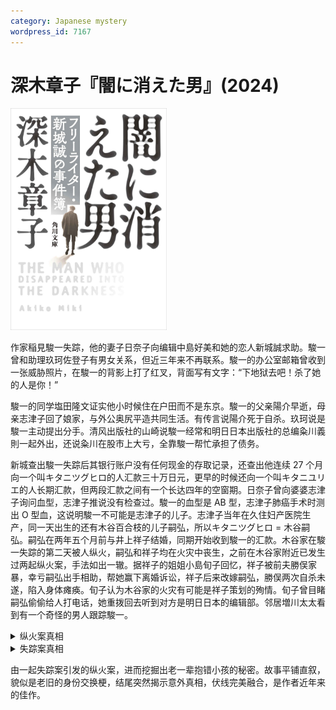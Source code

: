```yaml
---
category: Japanese mystery
wordpress_id: 7167
---
```


# 深木章子『闇に消えた男』(2024)

<img src=images/2024_cover.jpg width=250/>

作家稲見駿一失踪，他的妻子日奈子向编辑中島好美和她的恋人新城誠求助。駿一曾和助理玖珂佐登子有男女关系，但近三年来不再联系。駿一的办公室邮箱曾收到一张威胁照片，在駿一的背影上打了红叉，背面写有文字：“下地狱去吧！杀了她的人是你！”

駿一的同学塩田隆文证实他小时候住在户田而不是东京。駿一的父亲陽介早逝，母亲志津子回了娘家，与外公奥尻平造共同生活。有传言说陽介死于自杀。玖珂说是駿一主动提出分手。清风出版社的山崎说駿一经常和明日日本出版社的总编粂川義則一起外出，还说粂川在股市上大亏，全靠駿一帮忙承担了债务。

新城查出駿一失踪后其银行账户没有任何现金的存取记录，还查出他连续 27 个月向一个叫キタニツグヒロ的人汇款三十万日元，更早的时候还向一个叫キタニユリエ的人长期汇款，但两段汇款之间有一个长达四年的空窗期。日奈子曾向婆婆志津子询问血型，志津子推说没有检查过。駿一的血型是 AB 型，志津子肺癌手术时测出 O 型血，这说明駿一不可能是志津子的儿子。志津子当年在久住妇产医院生产，同一天出生的还有木谷百合枝的儿子嗣弘，所以キタニツグヒロ = 木谷嗣弘。嗣弘在两年五个月前与井上祥子结婚，同期开始收到駿一的汇款。木谷家在駿一失踪的第二天被人纵火，嗣弘和祥子均在火灾中丧生，之前在木谷家附近已发生过两起纵火案，手法如出一辙。据祥子的姐姐小島旬子回忆，祥子被前夫勝俣家暴，幸亏嗣弘出手相助，帮她赢下离婚诉讼，祥子后来改嫁嗣弘，勝俣两次自杀未遂，陷入身体瘫痪。旬子认为木谷家的火灾有可能是祥子策划的殉情。旬子曾目睹嗣弘偷偷给人打电话，她重拨回去听到对方是明日日本的编辑部。邻居増川太太看到有一个奇怪的男人跟踪駿一。

<details><summary>纵火案真相</summary>
烧掉木谷家的纵火犯是日奈子。她说在木谷家遗址对面的咖啡店听到了店主的说法（伏线），但木谷家对面的咖啡店早就拆除，她看了过期的 Google 地图撒谎，引发新城的怀疑。日奈子认为志津子和百合枝抱错孩子，木谷嗣弘才是真正的稲見駿一，所以駿一给木谷母子打封口费。日奈子为了保护丈夫不被嗣弘勒索，放火烧了木谷家。日奈子纵火时看到駿一也在现场，认为丈夫察觉了自己的意图，自尊心受损，所以失踪。
</details>

<details><summary>失踪案真相</summary>
稲見駿一 = 木谷嗣弘，从出生起便一人分饰二角，分别与祥子和日奈子重婚。久住夫妻帮助伪造了两份出生证明，把百合枝的孩子过继给志津子。尽管嗣弘夫妻关系和睦，但祥子对丈夫经常不在家的婚姻生活并不完全满意，与勝俣秘密重聚。日奈子看到勝俣从祥子家出来，误把他当作嗣弘。跟踪嗣弘（駿一）的人是勝俣，是他寄了恐吓照片，所谓“杀了她的人是你”是因为勝俣误以为嗣弘导致祥子殉情。旬子看到嗣弘给粂川打电话，但粂川只认识駿一，不认识嗣弘。结尾，日奈子得知自己失手烧死了丈夫，绝望自杀。
</details>

由一起失踪案引发的纵火案，进而挖掘出老一辈抱错小孩的秘密。故事平铺直叙，貌似是老旧的身份交换梗，结尾突然揭示意外真相，伏线完美融合，是作者近年来的佳作。